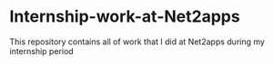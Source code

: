 # Internship-work-at-Net2apps
This repository contains all of work that I did at Net2apps during my internship period
